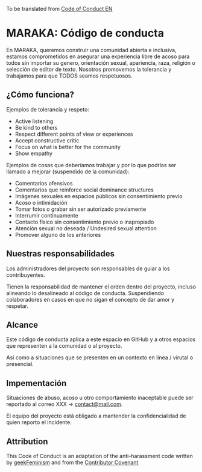 To be translated from [Code of Conduct EN](../CODE_OF_CONDUCT.md)


# MARAKA: Código de conducta

En MARAKA, queremos construir una comunidad abierta e inclusiva, estamos comprometidos en asegurar una experiencia libre de acoso para todos sin importar su genero, orientación sexual, apariencia, raza, religión o selección de editor de texto. Nosotros promovemos la tolerancia y trabajamos para que TODOS seamos respetuosos.

## ¿Cómo funciona?

Ejemplos de tolerancia y respeto:

* Active listening
* Be kind to others
* Respect different points of view or experiences
* Accept constructive critic
* Focus on what is better for the community
* Show empathy

Ejemplos de cosas que deberíamos trabajar y por lo que podrías ser llamado a mejorar (suspendido de la comunidad):

* Comentarios ofensivos
* Comentarios que reinforce social dominance structures
* Imágenes sexuales en espacios públicos sin consentimiento previo
* Acoso o intimidación 
* Tomar fotos o grabar sin ser autorizado previamente
* Interrumir continuamente 
* Contacto físico sin consentimiento previo o inapropiado
* Atención sexual no deseada / Undesired sexual attention
* Promover alguno de los anteriores


## Nuestras responsabilidades

Los administradores del proyecto son responsables de guiar a los contribuyentes.

Tienen la responsabilidad de mantener el orden dentro del proyecto, incluso alineando lo desalineado al código de conducta. Suspendiendo colaboradores en casos en que no sigan el concepto de dar amor y respetar.

## Alcance

Este código de conducta aplica a este espacio en GitHub y a otros espacios que representen a la comunidad o al proyecto.

Así como a situaciones que se presenten en un contexto en linea / virutal o presencial.


## Impementación

Situaciones de abuso, acoso u otro comportamiento inaceptable puede ser reportado al correo XXX -> contact@mail.com.

El equipo del proyecto está obligado a mantender la confidencialidad de quien reporto el incidente.


## Attribution

This Code of Conduct is an adaptation of the anti-harassment code written by  [geekFeminism](http://geekfeminism.wikia.com/wiki/Conference_anti-harassment/Policy) and from the [Contributor Covenant]( https://www.contributor-covenant.org/es/version/1/4/code-of-conduct.html)

